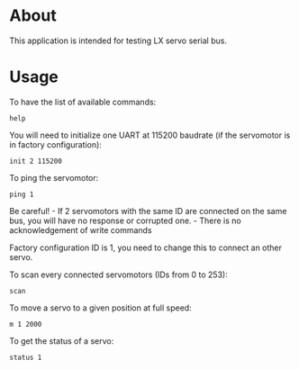 # About

This application is intended for testing LX servo serial bus.

# Usage

To have the list of available commands:
```
help
```

You will need to initialize one UART at 115200 baudrate (if the servomotor is in factory configuration):
```
init 2 115200
```

To ping the servomotor:
```
ping 1
```

Be careful!
    - If 2 servomotors with the same ID are connected on the same bus, you will have no response or corrupted one.
    - There is no acknowledgement of write commands

Factory configuration ID is 1, you need to change this to connect an other servo.

To scan every connected servomotors (IDs from 0 to 253):
```
scan
```

To move a servo to a given position at full speed:
```
m 1 2000
```

To get the status of a servo:
```
status 1
```
